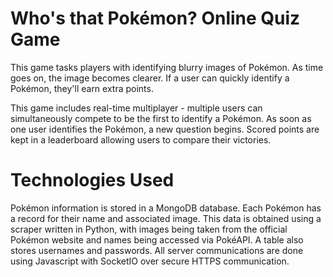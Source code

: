 # Who's that Pokémon? Online Quiz Game
This game tasks players with identifying blurry images of Pokémon. As time goes on, the image becomes clearer. If a user can quickly identify a Pokémon, they'll earn extra points.

This game includes real-time multiplayer - multiple users can simultaneously compete to be the first to identify a Pokémon. As soon as one user identifies the Pokémon, a new question begins. Scored points are kept in a leaderboard allowing users to compare their victories.

# Technologies Used
Pokémon information is stored in a MongoDB database. Each Pokémon has a record for their name and associated image. This data is obtained using a scraper written in Python, with images being taken from the official Pokémon website and names being accessed via PokéAPI.
A table also stores usernames and passwords. All server communications are done using Javascript with SocketIO over secure HTTPS communication.
